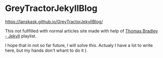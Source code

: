 # GreyTractorJekyllBlog

https://lanskask.github.io/GreyTractorJekyllBlog/

This not fullfilled with normal articles site made with help of 
[Thomas Bradley - Jekyll](https://www.youtube.com/playlist?list=PLWjCJDeWfDdfVEcLGAfdJn_HXyM4Y7_k-)
 playlist.

I hope that in not so far future, I will solve this. 
Actualy I have a lot to write here, but my hands don't whant to do it ).
